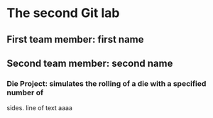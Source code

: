 # The second Git lab
## First team member: first name
## Second team member: second name
### Die Project: simulates the rolling of a die with a specified number of
sides.
line of text
aaaa